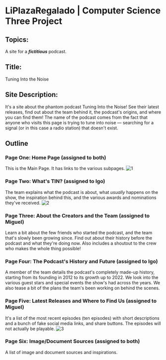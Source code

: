 # LiPlazaRegalado | Computer Science Three Project

## Topics: 
A site for a _**fictitious**_ podcast.

## Title:
Tuning Into the Noise

## Site Description: 
It's a site about the phantom podcast Tuning Into the Noise! See their latest releases, find out about the team behind it, the podcast's origins, and where you can find them! The name of the podcast comes from the fact that anyone who visits this page is trying to tune into noise — searching for a signal (or in this case a radio station) that doesn't exist. 

## Outline
### Page One: Home Page (assigned to both)
This is the Main Page. It has links to the various subpages.
![1](https://user-images.githubusercontent.com/112676678/191029226-76a31dfa-a61c-4cb2-bd71-af6371d3386d.png)

### Page Two: What's TIN? (assigned to Igo)
The team explains what the podcast is about, what _usually_ happens on the show, the inspiration behind this, and the various awards and nominations they've received.
![2](https://user-images.githubusercontent.com/112676678/191029281-0af2ad29-9089-45c6-bd31-0ff0931fb012.png)

### Page Three: About the Creators and the Team (assigned to Miguel)
Learn a bit about the few friends who started the podcast, and the team that's slowly been growing since. Find out about their history before the podcast and what they're doing now. Also includes a shoutout to the crew who makes the whole thing possible!

### Page Four: The Podcast's History and Future (assigned to Igo)
A member of the team details the podcast's completely made-up history, starting from its founding in 2012 to its growth up to 2022. We look into the various guest stars and special events the show's had across the years. We also tease a bit of the plans the team's been working on behind the scenes.

### Page Five: Latest Releases and Where to Find Us (assigned to Miguel)
It's a list of the most recent episodes (ten episodes) with short descriptions and a bunch of fake social media links, and share buttons. The episodes will not actually be playable.
![3](https://user-images.githubusercontent.com/112676678/191029341-5fb7f183-65a3-4bed-8384-af8cca0a7133.png)

### Page Six: Image/Document Sources (assigned to both)
A list of image and document sources and inspirations.
